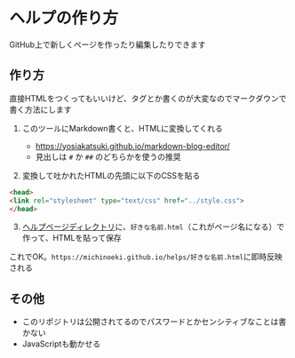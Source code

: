 # ヘルプの作り方

GitHub上で新しくページを作ったり編集したりできます

## 作り方

直接HTMLをつくってもいいけど、タグとか書くのが大変なのでマークダウンで書く方法にします

1. このツールにMarkdown書くと、HTMLに変換してくれる
   * https://yosiakatsuki.github.io/markdown-blog-editor/
   * 見出しは `#` か `##` のどちらかを使うの推奨
   
2. 変換して吐かれたHTMLの先頭に以下のCSSを貼る

```html
<head>
<link rel="stylesheet" type="text/css" href="../style.css">
</head>
```

3. [ヘルプページディレクトリ](https://github.com/MichiNoEki/michinoeki.github.io/tree/master/helps)に、`好きな名前.html`（これがページ名になる）で作って、HTMLを貼って保存

  
これでOK。`https://michinoeki.github.io/helps/好きな名前.html`に即時反映される

## その他

* このリポジトリは公開されてるのでパスワードとかセンシティブなことは書かない
* JavaScriptも動かせる
